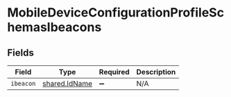 # MobileDeviceConfigurationProfileSchemasIbeacons


## Fields

| Field                                          | Type                                           | Required                                       | Description                                    |
| ---------------------------------------------- | ---------------------------------------------- | ---------------------------------------------- | ---------------------------------------------- |
| `ibeacon`                                      | [shared.IdName](../../models/shared/idname.md) | :heavy_minus_sign:                             | N/A                                            |